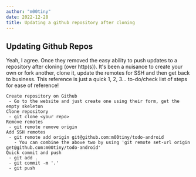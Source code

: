```yaml
---
author: "m00tiny"
date: 2022-12-28
title: Updating a github repository after cloning
---
```



## Updating Github Repos

Yeah, I agree. Once they removed the easy ability to push updates to a repository after cloning (over http(s)). It's been a nuisance to create your own or fork another, clone it, update the remotes for SSH and then get back to business. This reference is just a quick 1, 2, 3... to-do/check list of steps for ease of reference!

```
Create repository on Github
 - Go to the website and just create one using their form, get the empty skeleton
Clone repository
 - git clone <your repo>
Remove remotes
 - git remote remove origin
Add SSH remotes
 - git remote add origin git@github.com:m00tiny/todo-android
   - You can combine the above two by using 'git remote set-url origin get@github.com:m00tiny/todo-android'
Quick commit and push
 - git add .
 - git commit -m '.'
 - git push
```